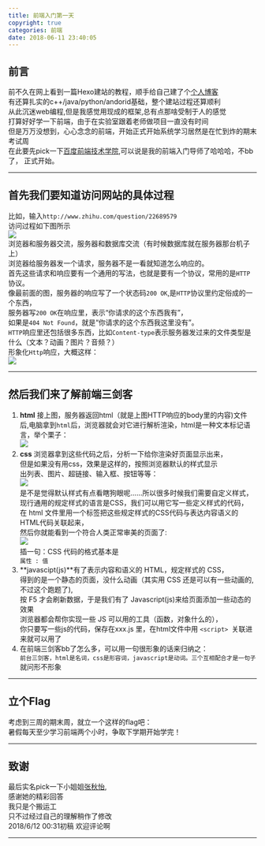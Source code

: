 ```yaml
---
title: 前端入门第一天
copyright: true
categories: 前端
date: 2018-06-11 23:40:05
---
```

前言
---
前不久在网上看到一篇Hexo建站的教程，顺手给自己建了个[个人博客](https://inspurer.github.io/)  <!-- more -->   
有还算扎实的c++/java/python/andorid基础，整个建站过程还算顺利  
从此沉迷web编程,但是我感觉用现成的框架,总有点那啥受制于人的感觉   
打算好好学一下前端，由于在实验室跟着老师做项目一直没有时间  
但是万万没想到，心心念念的前端，开始正式开始系统学习居然是在忙到炸的期末考试周   
在此要先pick一下[百度前端技术学院](http://ife.baidu.com/college/detail/id/5),可以说是我的前端入门导师了哈哈哈，不bb了，
正式开始。  

---
首先我们要知道访问网站的具体过程  
---

比如，输入`http://www.zhihu.com/question/22689579`   
访问过程如下图所示  
![](/images/20180612/1.jpg)  
浏览器和服务器交流，服务器和数据库交流（有时候数据库就在服务器那台机子上）  
浏览器给服务器发一个请求，服务器不是一看就知道怎么响应的。   
首先这些请求和响应要有一个通用的写法，也就是要有一个协议，常用的是`HTTP`协议。   
像最前面的图，服务器的响应写了一个状态码`200 OK`,是`HTTP`协议里约定俗成的一个东西，   
服务器写`200 OK`在响应里，表示“你请求的这个东西我有”，   
如果是`404 Not Found`，就是“你请求的这个东西我这里没有”。   
`HTTP`响应里还包括很多东西，比如`Content-type`表示服务器发过来的文件类型是什么（文本？动画？图片？音频？）   
形象化`Http`响应，大概这样：   
![](/images/20180612/2.jpg)  

---
然后我们来了解前端三剑客
---
1. **html** 接上图，服务器返回html（就是上图HTTP响应的body里的内容)文件  后,电脑拿到`html`后，浏览器就会对它进行解析渲染，html是一种文本标记语言，举个栗子：  
![](/images/20180612/3.jpg)  
2. **css** 浏览器拿到这些代码之后，分析一下给你渲染好页面显示出来，   
但是如果没有用css，效果是这样的，按照浏览器默认的样式显示   
出列表、图片、超链接、输入框、按钮等等：   
![](/images/20180612/4.jpg)    
是不是觉得默认样式有点看瞎狗眼呢……所以很多时候我们需要自定义样式，    
现行通用的规定样式的语言是CSS，我们可以用它写一些定义样式的代码，    
在 html 文件里用一个<link>标签把这些规定样式的CSS代码与表达内容语义的HTML代码关联起来，   
然后你就能看到一个符合人类正常审美的页面了:   
![](/images/20180612/5.jpg)  
插一句：CSS 代码的格式基本是  
`属性 : 值`
3. **javascipt(js)**有了表示内容和语义的 HTML，规定样式的 CSS，   
得到的是一个静态的页面，没什么动画（其实用 CSS 还是可以有一些动画的,不过这个跑题了),    
按 F5 才会刷新数据，于是我们有了 Javascript(js)来给页面添加一些动态的效果   
浏览器都会帮你实现一些 JS 可以用的工具（函数，对象什么的），    
你只要写一些js的代码，保存在xxx.js 里，在html文件中用 `<script> `关联进来就可以用了
4. 在前端三剑客bb了怎么多，可以用一句很形象的话来归纳之：  
`前台三剑客，html是名词，css是形容词，javascript是动词。三个互相配合才是一句子`  
就问形不形象

---
立个Flag
---
  考虑到三周的期末周，就立一个这样的flag吧：  
暑假每天至少学习前端两个小时，争取下学期开始学完！  

---
致谢
---
最后实名pick一下小姐姐[张秋怡](https://www.zhihu.com/question/22689579/answer/22318058),  
感谢她的精彩回答  
我只是个搬运工   
只不过经过自己的理解稍作了修改  
2018/6/12 00:31初稿
欢迎评论啊  

---




